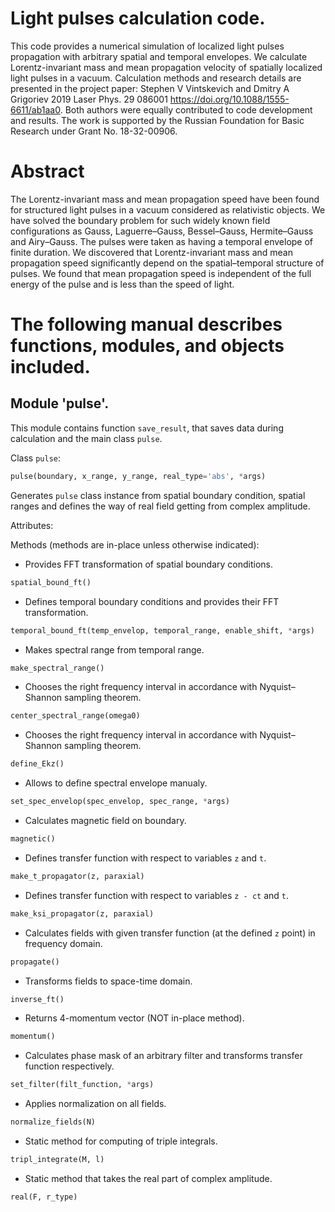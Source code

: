 # Light pulses calculation code.
This code provides a numerical simulation of localized light pulses propagation with arbitrary spatial and temporal envelopes. We calculate Lorentz-invariant mass and mean propagation velocity of spatially localized light pulses in a vacuum. Calculation methods and research details are presented in the project paper: Stephen V Vintskevich and Dmitry A Grigoriev 2019 Laser Phys. 29 086001 https://doi.org/10.1088/1555-6611/ab1aa0. Both authors were equally contributed to code development and results. The work is supported by the Russian Foundation for Basic Research under Grant No. 18-32-00906.

# Abstract
The Lorentz-invariant mass and mean propagation speed have been found for structured light pulses in a vacuum considered as relativistic objects. We have solved the boundary problem for such widely known field configurations as Gauss, Laguerre–Gauss, Bessel–Gauss, Hermite–Gauss and Airy–Gauss. The pulses were taken as having a temporal envelope of finite duration. We discovered that Lorentz-invariant mass and mean propagation speed significantly depend on the spatial–temporal structure of pulses. We found that mean propagation speed is independent of the full energy of the pulse and is less than the speed of light.

# The following manual describes functions, modules, and objects included.
## Module 'pulse'.
This module contains function `save_result`, that saves data during calculation and the main class `pulse`.

Class `pulse`:
```python
pulse(boundary, x_range, y_range, real_type='abs', *args)
```
Generates `pulse` class instance from spatial boundary condition, spatial ranges and defines the way of real field getting from complex amplitude.

Attributes:


Methods (methods are in-place unless otherwise indicated):
* Provides FFT transformation of spatial boundary conditions.
```python
spatial_bound_ft()
```
* Defines temporal boundary conditions and provides their FFT transformation.
```python
temporal_bound_ft(temp_envelop, temporal_range, enable_shift, *args)
```
* Makes spectral range from temporal range.
```python
make_spectral_range()
```
* Chooses the right frequency interval in accordance with Nyquist–Shannon sampling theorem.
```python
center_spectral_range(omega0)
```
* Chooses the right frequency interval in accordance with Nyquist–Shannon sampling theorem.
```python
define_Ekz()
```
* Allows to define spectral envelope manualy.
```python
set_spec_envelop(spec_envelop, spec_range, *args)
```
* Calculates magnetic field on boundary.
```python
magnetic()
```
* Defines transfer function with respect to variables `z` and `t`.
```python
make_t_propagator(z, paraxial)
```
* Defines transfer function with respect to variables `z - ct` and `t`.
```python
make_ksi_propagator(z, paraxial)
```
* Calculates fields with given transfer function (at the defined `z` point) in frequency domain.
```python
propagate()
```
* Transforms fields to space-time domain.
```python
inverse_ft()
```
* Returns 4-momentum vector (NOT in-place method).
```python
momentum()
```
* Calculates phase mask of an arbitrary filter and transforms transfer function respectively.
```python
set_filter(filt_function, *args)
```
* Applies normalization on all fields.
```python
normalize_fields(N)
```
* Static method for computing of triple integrals.
```python
tripl_integrate(M, l)
```
* Static method that takes the real part of complex amplitude.
```python
real(F, r_type)
```
